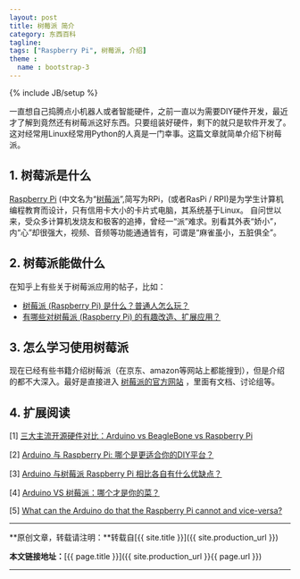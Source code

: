 ```yaml
---
layout: post
title: 树莓派 简介
category: 东西百科
tagline: 
tags: ["Raspberry Pi", 树莓派, 介绍]
theme :
  name : bootstrap-3
---
```

{% include JB/setup %}

一直想自己捣腾点小机器人或者智能硬件，之前一直以为需要DIY硬件开发，最近才了解到竟然还有树莓派这好东西。只要组装好硬件，剩下的就只是软件开发了。这对经常用Linux经常用Python的人真是一门幸事。这篇文章就简单介绍下树莓派。

## 1. 树莓派是什么

[Raspberry Pi](https://en.wikipedia.org/wiki/Raspberry_Pi) (中文名为“[树莓派](https://zh.wikipedia.org/wiki/%E6%A0%91%E8%8E%93%E6%B4%BE)”,简写为RPi，(或者RasPi / RPI)是为学生计算机编程教育而设计，只有信用卡大小的卡片式电脑，其系统基于Linux。 自问世以来，受众多计算机发烧友和极客的追捧，曾经一“派”难求。别看其外表“娇小”，内“心”却很强大，视频、音频等功能通通皆有，可谓是“麻雀虽小，五脏俱全”。

## 2. 树莓派能做什么

在知乎上有些关于树莓派应用的帖子，比如：

+ [树莓派 (Raspberry Pi) 是什么？普通人怎么玩？](https://www.zhihu.com/question/20859055)
+ [有哪些对树莓派 (Raspberry Pi) 的有趣改造、扩展应用？](https://www.zhihu.com/question/20697024)

## 3. 怎么学习使用树莓派

现在已经有些书籍介绍树莓派（在京东、amazon等网站上都能搜到），但是介绍的都不大深入。最好是直接进入 [树莓派的官方网站](https://www.raspberrypi.org/) ，里面有文档、讨论组等。

## 4. 扩展阅读

[1] [三大主流开源硬件对比：Arduino vs BeagleBone vs Raspberry Pi](http://www.csdn.net/article/2013-05-02/2815109-ArduinoUno-vs-BeagleBone-vs-RaspberryPi)

[2] [Arduino 与 Raspberry Pi: 哪个是更适合你的DIY平台？](https://linux.cn/article-3112-1.html)

[3] [Arduino 与树莓派 Raspberry Pi 相比各自有什么优缺点？](https://www.zhihu.com/question/20755144)

[4] [Arduino VS 树莓派：哪个才是你的菜？](http://www.geekfan.net/1359/)

[5] [What can the Arduino do that the Raspberry Pi cannot and vice-versa?](https://www.quora.com/What-can-the-Arduino-do-that-the-Raspberry-Pi-cant-and-vice-versa)

* * *

**原创文章，转载请注明：**转载自[{{ site.title }}]({{ site.production_url }})

**本文链接地址：**[{{ page.title }}]({{ site.production_url }}{{ page.url }})

* * *
